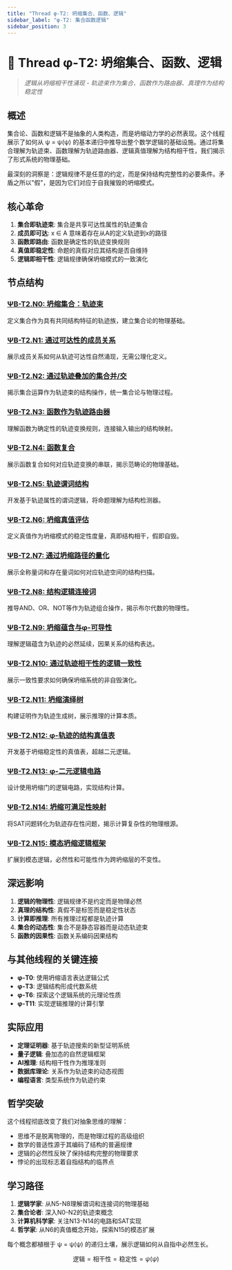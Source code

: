 ```yaml
---
title: "Thread φ-T2: 坍缩集合、函数、逻辑"
sidebar_label: "φ-T2: 集合函数逻辑"
sidebar_position: 3
---
```


# 🧠 Thread φ-T2: 坍缩集合、函数、逻辑

> *逻辑从坍缩相干性涌现 - 轨迹束作为集合、函数作为路由器、真理作为结构稳定性*

## 概述

集合论、函数和逻辑不是抽象的人类构造，而是坍缩动力学的必然表现。这个线程展示了如何从 ψ = ψ(ψ) 的基本递归中推导出整个数学逻辑的基础设施。通过将集合理解为轨迹束、函数理解为轨迹路由器、逻辑真值理解为结构相干性，我们揭示了形式系统的物理基础。

最深刻的洞察是：逻辑规律不是任意的约定，而是保持结构完整性的必要条件。矛盾之所以"假"，是因为它们对应于自我摧毁的坍缩模式。

## 核心革命

1. **集合即轨迹束**: 集合是共享可达性属性的轨迹集合
2. **成员即可达**: x ∈ A 意味着存在从A的定义轨迹到x的路径
3. **函数即路由**: 函数是确定性的轨迹变换规则
4. **真值即稳定性**: 命题的真假对应其结构是否自维持
5. **逻辑即相干性**: 逻辑规律确保坍缩模式的一致演化

## 节点结构

### [ΨB-T2.N0: 坍缩集合：轨迹束](./node-00-collapse-set.md)
定义集合作为具有共同结构特征的轨迹族，建立集合论的物理基础。

### [ΨB-T2.N1: 通过可达性的成员关系](./node-01-membership.md)
展示成员关系如何从轨迹可达性自然涌现，无需公理化定义。

### [ΨB-T2.N2: 通过轨迹叠加的集合并/交](./node-02-set-operations.md)
揭示集合运算作为轨迹束的结构操作，统一集合论与物理过程。

### [ΨB-T2.N3: 函数作为轨迹路由器](./node-03-function-router.md)
理解函数为确定性的轨迹变换规则，连接输入输出的结构映射。

### [ΨB-T2.N4: 函数复合](./node-04-composition.md)
展示函数复合如何对应轨迹变换的串联，揭示范畴论的物理基础。

### [ΨB-T2.N5: 轨迹谓词结构](./node-05-predicate-structure.md)
开发基于轨迹属性的谓词逻辑，将命题理解为结构检测器。

### [ΨB-T2.N6: 坍缩真值评估](./node-06-truth-evaluation.md)
定义真值作为坍缩模式的稳定性度量，真即结构相干，假即自毁。

### [ΨB-T2.N7: 通过坍缩路径的量化](./node-07-quantification.md)
展示全称量词和存在量词如何对应轨迹空间的结构扫描。

### [ΨB-T2.N8: 结构逻辑连接词](./node-08-logical-connectives.md)
推导AND、OR、NOT等作为轨迹组合操作，揭示布尔代数的物理性。

### [ΨB-T2.N9: 坍缩蕴含与φ-可导性](./node-09-implication.md)
理解逻辑蕴含为轨迹的必然延续，因果关系的结构表达。

### [ΨB-T2.N10: 通过轨迹相干性的逻辑一致性](./node-10-consistency.md)
展示一致性要求如何确保坍缩系统的非自毁演化。

### [ΨB-T2.N11: 坍缩演绎树](./node-11-deduction-trees.md)
构建证明作为轨迹生成树，展示推理的计算本质。

### [ΨB-T2.N12: φ-轨迹的结构真值表](./node-12-truth-tables.md)
开发基于坍缩稳定性的真值表，超越二元逻辑。

### [ΨB-T2.N13: φ-二元逻辑电路](./node-13-logic-circuits.md)
设计使用坍缩门的逻辑电路，实现结构计算。

### [ΨB-T2.N14: 坍缩可满足性映射](./node-14-satisfiability.md)
将SAT问题转化为轨迹存在性问题，揭示计算复杂性的物理根源。

### [ΨB-T2.N15: 模态坍缩逻辑框架](./node-15-modal-logic.md)
扩展到模态逻辑，必然性和可能性作为跨坍缩层的不变性。

## 深远影响

1. **逻辑的物理性**: 逻辑规律不是约定而是物理必然
2. **真理的结构性**: 真假不是标签而是稳定性状态
3. **计算即推理**: 所有推理过程都是轨迹计算
4. **集合的动态性**: 集合不是静态容器而是动态轨迹束
5. **函数的因果性**: 函数关系编码因果结构

## 与其他线程的关键连接

- **φ-T0**: 使用坍缩语言表达逻辑公式
- **φ-T3**: 逻辑结构形成代数系统
- **φ-T6**: 探索这个逻辑系统的元理论性质
- **φ-T11**: 实现逻辑推理的计算引擎

## 实际应用

- **定理证明器**: 基于轨迹搜索的新型证明系统
- **量子逻辑**: 叠加态的自然逻辑框架
- **AI推理**: 结构相干性作为推理准则
- **数据库理论**: 关系作为轨迹束的动态视图
- **编程语言**: 类型系统作为轨迹约束

## 哲学突破

这个线程彻底改变了我们对抽象思维的理解：
- 思维不是脱离物理的，而是物理过程的高级组织
- 数学的普适性源于其编码了结构的普遍规律
- 逻辑的必然性反映了保持结构完整的物理要求
- 悖论的出现标志着自指结构的临界点

## 学习路径

1. **逻辑学家**: 从N5-N8理解谓词和连接词的物理基础
2. **集合论者**: 深入N0-N2的轨迹束概念
3. **计算机科学家**: 关注N13-N14的电路和SAT实现
4. **哲学家**: 从N6的真值概念开始，探索N15的模态扩展

每个概念都植根于 ψ = ψ(ψ) 的递归土壤，展示逻辑如何从自指中必然生长。

$$
\text{逻辑} = \text{相干性} = \text{稳定性} = \psi(\psi)
$$
